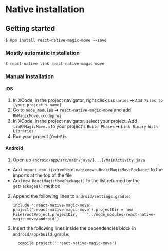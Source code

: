 # Native installation

## Getting started

`$ npm install react-native-magic-move --save`

### Mostly automatic installation

`$ react-native link react-native-magic-move`

### Manual installation

#### iOS

1. In XCode, in the project navigator, right click `Libraries` ➜ `Add Files to [your project's name]`
2. Go to `node_modules` ➜ `react-native-magic-move` and add `RNMagicMove.xcodeproj`
3. In XCode, in the project navigator, select your project. Add `libRNMagicMove.a` to your project's `Build Phases` ➜ `Link Binary With Libraries`
4. Run your project (`Cmd+R`)<

#### Android

1. Open up `android/app/src/main/java/[...]/MainActivity.java`

- Add `import com.ijzerenhein.magicmove.ReactMagicMovePackage;` to the imports at the top of the file
- Add `new ReactMagicMovePackage()` to the list returned by the `getPackages()` method

2. Append the following lines to `android/settings.gradle`:
   ```
   include ':react-native-magic-move'
   project(':react-native-magic-move').projectDir = new File(rootProject.projectDir, 	'../node_modules/react-native-magic-move/android')
   ```
3. Insert the following lines inside the dependencies block in `android/app/build.gradle`:
   ```
     compile project(':react-native-magic-move')
   ```
